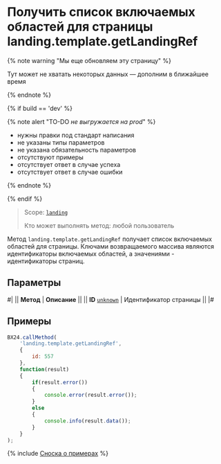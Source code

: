 # Получить список включаемых областей для страницы landing.template.getLandingRef

{% note warning "Мы еще обновляем эту страницу" %}

Тут может не хватать некоторых данных — дополним в ближайшее время

{% endnote %}

{% if build == 'dev' %}

{% note alert "TO-DO _не выгружается на prod_" %}

- нужны правки под стандарт написания
- не указаны типы параметров
- не указана обязательность параметров
- отсутствуют примеры
- отсутствует ответ в случае успеха
- отсутствует ответ в случае ошибки

{% endnote %}

{% endif %}

> Scope: [`landing`](../../scopes/permissions.md)
>
> Кто может выполнять метод: любой пользователь

Метод `landing.template.getLandingRef` получает список включаемых областей для страницы. Ключами возвращаемого массива являются идентификаторы включаемых областей, а значениями - идентификаторы страниц.

## Параметры

#|
|| **Метод** | **Описание** ||
|| **ID**
[`unknown`](../../data-types.md) | Идентификатор страницы ||
|#

## Примеры

```js
BX24.callMethod(
    'landing.template.getLandingRef',
    {
        id: 557
    },
    function(result)
    {
        if(result.error())
        {
            console.error(result.error());
        }
        else
        {
            console.info(result.data());
        }
    }
);
```

{% include [Сноска о примерах](../../../_includes/examples.md) %}

